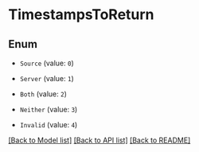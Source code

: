 # TimestampsToReturn


## Enum

* `Source` (value: `0`)

* `Server` (value: `1`)

* `Both` (value: `2`)

* `Neither` (value: `3`)

* `Invalid` (value: `4`)

[[Back to Model list]](../README.md#documentation-for-models) [[Back to API list]](../README.md#documentation-for-api-endpoints) [[Back to README]](../README.md)


